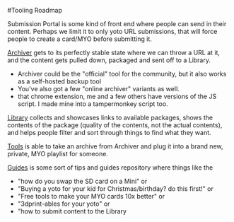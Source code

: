 #Tooling Roadmap

Submission Portal is some kind of front end where people can send in their content. Perhaps we limit it to only yoto URL submissions, that will force people to create a card/MYO before submitting it.

[Archiver](/archiver/index.md) gets to its perfectly stable state where we can throw a URL at it, and the content gets pulled down, packaged and sent off to a Library.
- Archiver could be the "official" tool for the community, but it also works as a self-hosted backup tool
- You've also got a few "online archiver" variants as well.
- that chrome extension, me and a few others have versions of the JS script. I made mine into a tampermonkey script too.

[Library](/library/index.md) collects and showcases links to available packages, shows the contents of the package (quality of the contents, not the actual contents), and helps people filter and sort through things to find what they want.

[Tools](/tools/index.md) is able to take an archive from Archiver and plug it into a brand new, private, MYO playlist for someone.

[Guides](/guides/index.md) is some sort of tips and guides repository where things like the
- "how do you swap the SD card on a Mini" or
- "Buying a yoto for your kid for Christmas/birthday? do this first!" or
- "Free tools to make your MYO cards 10x better" or
- "3dprint-ables for your yoto" or
- "how to submit content to the Library
